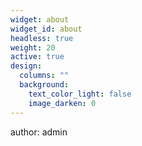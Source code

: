 ```yaml
---
widget: about
widget_id: about
headless: true
weight: 20
active: true
design:
  columns: ""
  background:
    text_color_light: false
    image_darken: 0
---
```

author: admin
